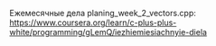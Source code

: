 Ежемесячные дела planing_week_2_vectors.cpp: https://www.coursera.org/learn/c-plus-plus-white/programming/gLemQ/iezhiemiesiachnyie-diela
